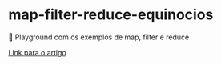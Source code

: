 # map-filter-reduce-equinocios
📍 Playground com os exemplos de map, filter e reduce

[Link para o artigo](http://equinocios.com/swift/2017/03/13/Introducao-e-casos-de-uso-Map-Filter-e-Reduce/)
